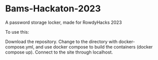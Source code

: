# Bams-Hackaton-2023
A password storage locker, made for RowdyHacks 2023 

To use this:

Download the repository. Change to the directory with docker-compose.yml, and use docker compose to build the containers (docker compose up). Connect to the site through localhost. 
